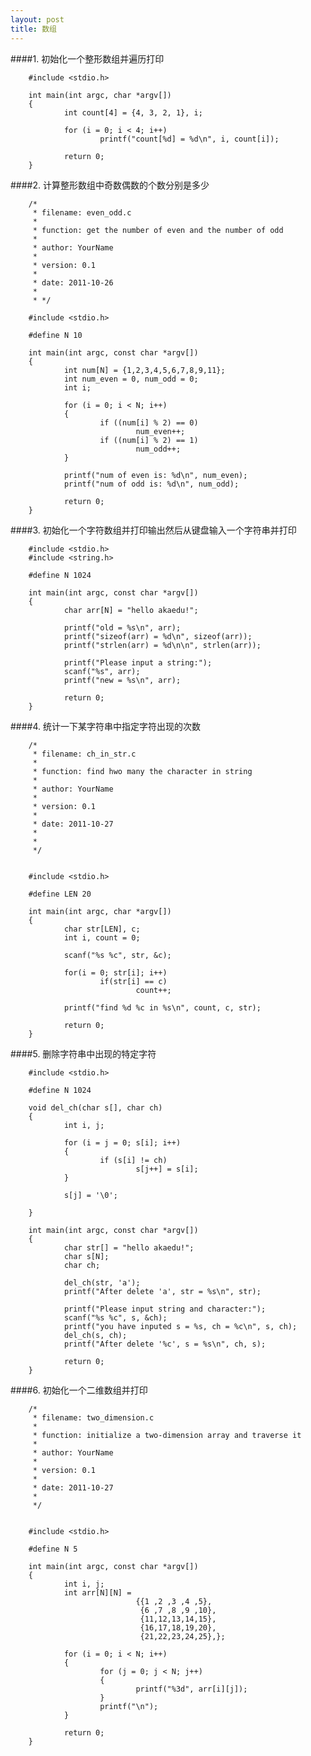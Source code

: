 ```yaml
---
layout: post
title: 数组
---
```

####1.
初始化一个整形数组并遍历打印


        #include <stdio.h>

        int main(int argc, char *argv[])
        {
                int count[4] = {4, 3, 2, 1}, i;

                for (i = 0; i < 4; i++)
                        printf("count[%d] = %d\n", i, count[i]);

                return 0;
        }

####2.
计算整形数组中奇数偶数的个数分别是多少


        /*
         * filename: even_odd.c
         *
         * function: get the number of even and the number of odd
         *
         * author: YourName
         *
         * version: 0.1
         *
         * date: 2011-10-26
         *
         * */

        #include <stdio.h>

        #define N 10

        int main(int argc, const char *argv[])
        {
                int num[N] = {1,2,3,4,5,6,7,8,9,11};
                int num_even = 0, num_odd = 0;
                int i;

                for (i = 0; i < N; i++)
                {
                        if ((num[i] % 2) == 0)
                                num_even++;
                        if ((num[i] % 2) == 1)
                                num_odd++;
                }

                printf("num of even is: %d\n", num_even);
                printf("num of odd is: %d\n", num_odd);

                return 0;
        }

####3.
初始化一个字符数组并打印输出然后从键盘输入一个字符串并打印


        #include <stdio.h>
        #include <string.h>

        #define N 1024

        int main(int argc, const char *argv[])
        {
                char arr[N] = "hello akaedu!";

                printf("old = %s\n", arr);
                printf("sizeof(arr) = %d\n", sizeof(arr));
                printf("strlen(arr) = %d\n\n", strlen(arr));

                printf("Please input a string:");
                scanf("%s", arr);
                printf("new = %s\n", arr);

                return 0;
        }

####4.
统计一下某字符串中指定字符出现的次数


        /*
         * filename: ch_in_str.c
         *
         * function: find hwo many the character in string
         *
         * author: YourName
         *
         * version: 0.1
         *
         * date: 2011-10-27
         *
         *
         */


        #include <stdio.h>

        #define LEN 20

        int main(int argc, char *argv[])
        {
                char str[LEN], c;
                int i, count = 0;

                scanf("%s %c", str, &c);

                for(i = 0; str[i]; i++)
                        if(str[i] == c)
                                count++;

                printf("find %d %c in %s\n", count, c, str);

                return 0;
        }

####5.
删除字符串中出现的特定字符


        #include <stdio.h>

        #define N 1024

        void del_ch(char s[], char ch)
        {
                int i, j;

                for (i = j = 0; s[i]; i++)
                {
                        if (s[i] != ch)
                                s[j++] = s[i];
                }

                s[j] = '\0';

        }

        int main(int argc, const char *argv[])
        {
                char str[] = "hello akaedu!";
                char s[N];
                char ch;
                        
                del_ch(str, 'a');
                printf("After delete 'a', str = %s\n", str);

                printf("Please input string and character:");
                scanf("%s %c", s, &ch);
                printf("you have inputed s = %s, ch = %c\n", s, ch);
                del_ch(s, ch);
                printf("After delete '%c', s = %s\n", ch, s);

                return 0;
        }

####6.
初始化一个二维数组并打印


        /*
         * filename: two_dimension.c
         *
         * function: initialize a two-dimension array and traverse it
         *
         * author: YourName
         *
         * version: 0.1
         *
         * date: 2011-10-27
         *
         */


        #include <stdio.h>

        #define N 5

        int main(int argc, const char *argv[])
        {
                int i, j;
                int arr[N][N] = 
                                {{1 ,2 ,3 ,4 ,5},
                                 {6 ,7 ,8 ,9 ,10},
                                 {11,12,13,14,15},
                                 {16,17,18,19,20},
                                 {21,22,23,24,25},};

                for (i = 0; i < N; i++)
                {
                        for (j = 0; j < N; j++)
                        {
                                printf("%3d", arr[i][j]);
                        }
                        printf("\n");
                }

                return 0;
        }

